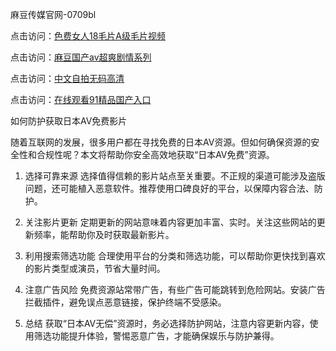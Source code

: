 麻豆传媒官网-0709bl

点击访问：<a href="https://heiliao2dmwwy.pages.dev">色费女人18毛片A级毛片视频</a>

点击访问：<a href="https://heiliaoxqkkct.pages.dev">麻豆国产av超爽剧情系列</a>

点击访问：<a href="https://heiliaowt0d7p.pages.dev">中文自拍无码高清</a>

点击访问：<a href="https://heiliaoll4qsx.pages.dev">在线观看91精品国产入口</a>


如何防护获取日本AV免费影片

随着互联网的发展，很多用户都在寻找免费的日本AV资源。但如何确保资源的安全性和合规性呢？本文将帮助你安全高效地获取“日本AV免费”资源。

1. 选择可靠来源
选择值得信赖的影片站点至关重要。不正规的渠道可能涉及盗版问题，还可能植入恶意软件。推荐使用口碑良好的平台，以保障内容合法、防护。

2. 关注影片更新
定期更新的网站意味着内容更加丰富、实时。关注这些网站的更新频率，能帮助你及时获取最新影片。

3. 利用搜索筛选功能
合理使用平台的分类和筛选功能，可以帮助你更快找到喜欢的影片类型或演员，节省大量时间。

4. 注意广告风险
免费资源站常带广告，有些广告可能跳转到危险网站。安装广告拦截插件，避免误点恶意链接，保护终端不受感染。

5. 总结
获取“日本AV无偿”资源时，务必选择防护网站，注意内容更新内容，使用筛选功能提升体验，警惕恶意广告，才能确保娱乐与防护兼得。


<span style="display:none;">[Canonical link]( https://github.com/bl070925/12397 ）</span>
